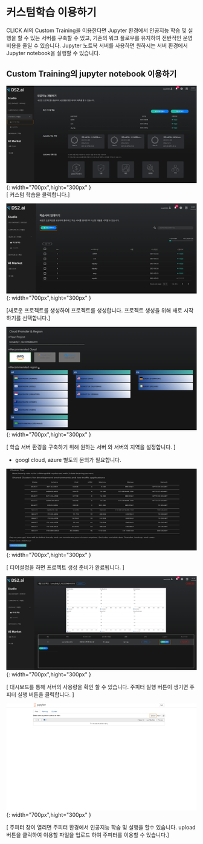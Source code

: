 # **커스텀학습 이용하기**

CLICK AI의 Custom Training을 이용한다면 Jupyter 환경에서 인공지능 학습 및 실행을 할 수 있는 서버를 구축할 수 있고, 기존의 워크 플로우를 유지하여 전반적인 운영비용을 줄일 수 있습니다. Jupyter 노트북 서버를 사용하면 원하시는 서버 환경에서 Jupyter notebook을 실행할 수 있습니다. 

## **Custom Training의 jupyter notebook 이용하기**

![이미지이름](./image/click_custom_utilize-1.png){: width="700px",hight="300px" }  
[ 커스텀 학습을 클릭합니다.]

![이미지이름](./image/click_custom_utilize-2.png){: width="700px",hight="300px" }  

[새로운 프로젝트를 생성하여 프로젝트를 생성합니다. 프로젝트 생성을 위해 새로 시작하기를 선택합니다.]

![이미지이름](./image/click_custom_utilize-3.png){: width="700px",hight="300px" }  

[ 학습 서버 환경을 구축하기 위해 원하는 서버 와 서버의 지역을 설정합니다. ]

- googl cloud, azure 별도의 문의가 필요합니다.

![이미지이름](./image/click_custom_utilize-4.png){: width="700px",hight="300px" }  

[ 티어설정을 하면 프로젝트 생성 준비가 완료됩니다. ]

![이미지이름](./image/click_custom_utilize-5.png){: width="700px",hight="300px" }  

[ 대시보드를 통해 서버의 사용량을 확인 할 수 있습니다. 주피터 실행 버튼이 생기면 주피터 실행 버튼을 클릭합니다. ] 

![이미지이름](./image/click_custom_utilize-6.png){: width="700px",hight="300px" }  

[ 주피터 창이 열리면 주피터 환경에서 인공지능 학습 및 실행을 할수 있습니다. upload 버튼을 클릭하여 이용할 파일을 업로드 하여 주피터를 이용할 수 있습니다.]